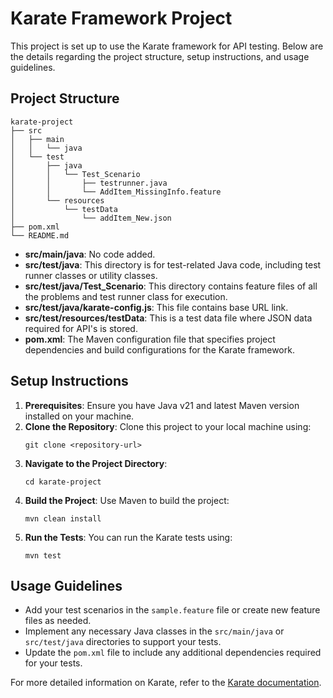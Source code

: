 # Karate Framework Project

This project is set up to use the Karate framework for API testing. Below are the details regarding the project structure, setup instructions, and usage guidelines.

## Project Structure

``` 
karate-project
├── src
│   ├── main
│   │   └── java
│   └── test
│       ├── java
│       │   └── Test_Scenario
│       │       ├── testrunner.java
│       │       └── AddItem_MissingInfo.feature
│       └── resources
│           └── testData
│               └── addItem_New.json
├── pom.xml
└── README.md
```

- **src/main/java**: No code added.
- **src/test/java**: This directory is for test-related Java code, including test runner classes or utility classes.
- **src/test/java/Test_Scenario**: This directory contains feature files of all the problems and test runner class for execution.
- **src/test/java/karate-config.js**: This file contains base URL link. 
- **src/test/resources/testData**: This is a test data  file where JSON data required for API's is stored.
- **pom.xml**: The Maven configuration file that specifies project dependencies and build configurations for the Karate framework.

## Setup Instructions

1. **Prerequisites**: Ensure you have Java v21 and latest Maven version installed on your machine.
2. **Clone the Repository**: Clone this project to your local machine using:
   ```
   git clone <repository-url>
   ```
3. **Navigate to the Project Directory**:
   ```
   cd karate-project
   ```
4. **Build the Project**: Use Maven to build the project:
   ```
   mvn clean install
   ```
5. **Run the Tests**: You can run the Karate tests using:
   ```
   mvn test
   ```

## Usage Guidelines

- Add your test scenarios in the `sample.feature` file or create new feature files as needed.
- Implement any necessary Java classes in the `src/main/java` or `src/test/java` directories to support your tests.
- Update the `pom.xml` file to include any additional dependencies required for your tests.

For more detailed information on Karate, refer to the [Karate documentation](https://github.com/intuit/karate).